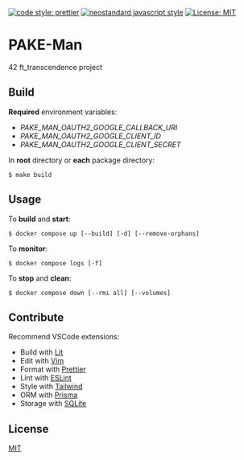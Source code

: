 [![code style: prettier](https://img.shields.io/badge/code_style-prettier-ff69b4.svg?style=flat)](https://github.com/prettier/prettier)
[![neostandard javascript style](https://img.shields.io/badge/code_style-neostandard-brightgreen?style=flat)](https://github.com/neostandard/neostandard)
[![License: MIT](https://img.shields.io/badge/License-MIT-yellow.svg)](https://opensource.org/licenses/MIT)

# PAKE-Man

42 ft_transcendence project

## Build

**Required** environment variables:

- _PAKE_MAN_OAUTH2_GOOGLE_CALLBACK_URI_
- _PAKE_MAN_OAUTH2_GOOGLE_CLIENT_ID_
- _PAKE_MAN_OAUTH2_GOOGLE_CLIENT_SECRET_

In **root** directory or **each** package directory:

```console
$ make build
```

## Usage

To **build** and **start**:

```console
$ docker compose up [--build] [-d] [--remove-orphans]
```

To **monitor**:

```console
$ docker compose logs [-f]
```

To **stop** and **clean**:

```console
$ docker compose down [--rmi all] [--volumes]
```

## Contribute

Recommend VSCode extensions:

- Build with [Lit](https://marketplace.visualstudio.com/items?itemName=runem.lit-plugin)
- Edit with [Vim](https://marketplace.visualstudio.com/items?itemName=vscodevim.vim)
- Format with [Prettier](https://marketplace.visualstudio.com/items?itemName=esbenp.prettier-vscode)
- Lint with [ESLint](https://marketplace.visualstudio.com/items?itemName=dbaeumer.vscode-eslint)
- Style with [Tailwind](https://marketplace.visualstudio.com/items?itemName=bradlc.vscode-tailwindcss)
- ORM with [Prisma](https://marketplace.visualstudio.com/items?itemName=Prisma.prisma)
- Storage with [SQLite](https://marketplace.visualstudio.com/items?itemName=qwtel.sqlite-viewer)

## License

[MIT](LICENSE)
